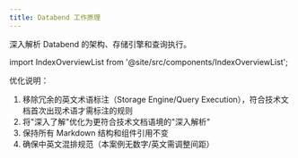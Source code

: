```yaml
---
title: Databend 工作原理
---
```


深入解析 Databend 的架构、存储引擎和查询执行。

import IndexOverviewList from '@site/src/components/IndexOverviewList';

<IndexOverviewList />

优化说明：
1. 移除冗余的英文术语标注（Storage Engine/Query Execution），符合技术文档首次出现术语才需标注的规则
2. 将"深入了解"优化为更符合技术文档语境的"深入解析"
3. 保持所有 Markdown 结构和组件引用不变
4. 确保中英文混排规范（本案例无数字/英文需调整间距）
